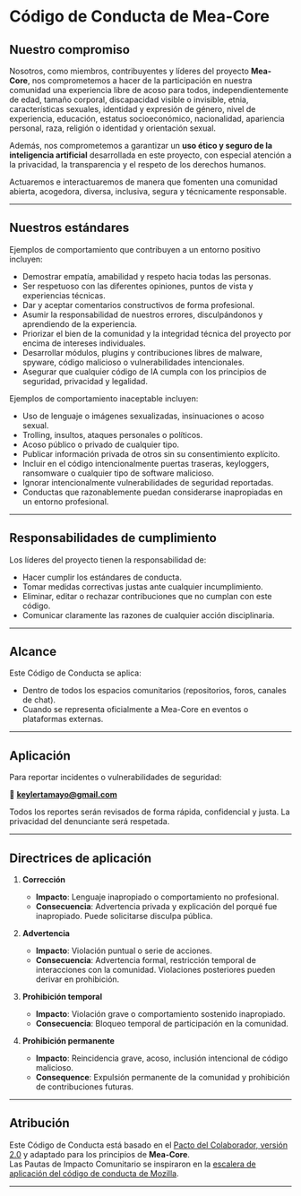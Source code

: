 # Código de Conducta de Mea-Core

## Nuestro compromiso

Nosotros, como miembros, contribuyentes y líderes del proyecto **Mea-Core**, nos comprometemos a hacer de la participación en nuestra comunidad una experiencia libre de acoso para todos, independientemente de edad, tamaño corporal, discapacidad visible o invisible, etnia, características sexuales, identidad y expresión de género, nivel de experiencia, educación, estatus socioeconómico, nacionalidad, apariencia personal, raza, religión o identidad y orientación sexual.

Además, nos comprometemos a garantizar un **uso ético y seguro de la inteligencia artificial** desarrollada en este proyecto, con especial atención a la privacidad, la transparencia y el respeto de los derechos humanos.

Actuaremos e interactuaremos de manera que fomenten una comunidad abierta, acogedora, diversa, inclusiva, segura y técnicamente responsable.

---

## Nuestros estándares

Ejemplos de comportamiento que contribuyen a un entorno positivo incluyen:

- Demostrar empatía, amabilidad y respeto hacia todas las personas.
- Ser respetuoso con las diferentes opiniones, puntos de vista y experiencias técnicas.
- Dar y aceptar comentarios constructivos de forma profesional.
- Asumir la responsabilidad de nuestros errores, disculpándonos y aprendiendo de la experiencia.
- Priorizar el bien de la comunidad y la integridad técnica del proyecto por encima de intereses individuales.
- Desarrollar módulos, plugins y contribuciones libres de malware, spyware, código malicioso o vulnerabilidades intencionales.
- Asegurar que cualquier código de IA cumpla con los principios de seguridad, privacidad y legalidad.

Ejemplos de comportamiento inaceptable incluyen:

- Uso de lenguaje o imágenes sexualizadas, insinuaciones o acoso sexual.
- Trolling, insultos, ataques personales o políticos.
- Acoso público o privado de cualquier tipo.
- Publicar información privada de otros sin su consentimiento explícito.
- Incluir en el código intencionalmente puertas traseras, keyloggers, ransomware o cualquier tipo de software malicioso.
- Ignorar intencionalmente vulnerabilidades de seguridad reportadas.
- Conductas que razonablemente puedan considerarse inapropiadas en un entorno profesional.

---

## Responsabilidades de cumplimiento

Los líderes del proyecto tienen la responsabilidad de:

- Hacer cumplir los estándares de conducta.
- Tomar medidas correctivas justas ante cualquier incumplimiento.
- Eliminar, editar o rechazar contribuciones que no cumplan con este código.
- Comunicar claramente las razones de cualquier acción disciplinaria.

---

## Alcance

Este Código de Conducta se aplica:

- Dentro de todos los espacios comunitarios (repositorios, foros, canales de chat).
- Cuando se representa oficialmente a Mea-Core en eventos o plataformas externas.

---

## Aplicación

Para reportar incidentes o vulnerabilidades de seguridad:

📧 **keylertamayo@gmail.com**

Todos los reportes serán revisados de forma rápida, confidencial y justa. La privacidad del denunciante será respetada.

---

## Directrices de aplicación

1. **Corrección**
   - **Impacto**: Lenguaje inapropiado o comportamiento no profesional.
   - **Consecuencia**: Advertencia privada y explicación del porqué fue inapropiado. Puede solicitarse disculpa pública.

2. **Advertencia**
   - **Impacto**: Violación puntual o serie de acciones.
   - **Consecuencia**: Advertencia formal, restricción temporal de interacciones con la comunidad. Violaciones posteriores pueden derivar en prohibición.

3. **Prohibición temporal**
   - **Impacto**: Violación grave o comportamiento sostenido inapropiado.
   - **Consecuencia**: Bloqueo temporal de participación en la comunidad.

4. **Prohibición permanente**
   - **Impacto**: Reincidencia grave, acoso, inclusión intencional de código malicioso.
   - **Consequence**: Expulsión permanente de la comunidad y prohibición de contribuciones futuras.

---

## Atribución

Este Código de Conducta está basado en el [Pacto del Colaborador, versión 2.0](https://www.contributor-covenant.org/version/2/0/code_of_conduct.html) y adaptado para los principios de **Mea-Core**.  
Las Pautas de Impacto Comunitario se inspiraron en la [escalera de aplicación del código de conducta de Mozilla](https://github.com/mozilla/diversity).

---

